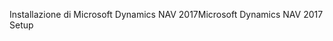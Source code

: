 <span data-ttu-id="5b90d-101">Installazione di Microsoft Dynamics NAV 2017</span><span class="sxs-lookup"><span data-stu-id="5b90d-101">Microsoft Dynamics NAV 2017 Setup</span></span>